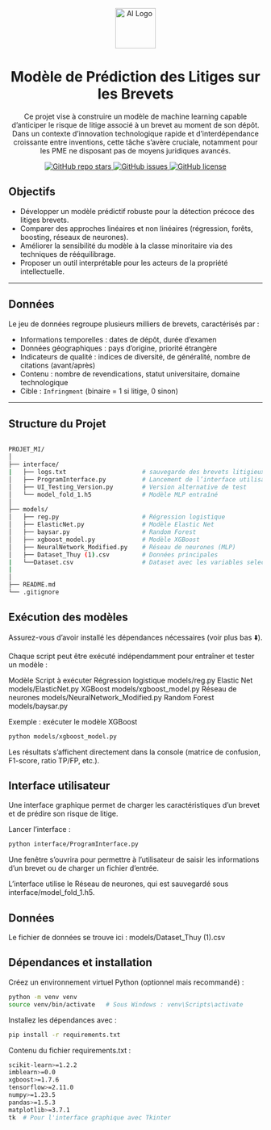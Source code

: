 <p align="center">
  <img src="https://img.icons8.com/ios-filled/100/000000/artificial-intelligence.png" alt="AI Logo" width="80"/>
</p>

<h1 align="center"> Modèle de Prédiction des Litiges sur les Brevets</h1>

<p align="center">
  Ce projet vise à construire un modèle de machine learning capable d’anticiper le risque de litige associé à un brevet au moment de son dépôt. Dans un contexte d’innovation technologique rapide et d’interdépendance croissante entre inventions, cette tâche s’avère cruciale, notamment pour les PME ne disposant pas de moyens juridiques avancés.
</p>

<p align="center">
  <a href="https://github.com/1drien/Projet-litige-des-brevets">
    <img alt="GitHub repo stars" src="https://img.shields.io/github/stars/ton-org/ton-projet?style=social">
  </a>
  <a href="https://github.com/ton-org/ton-projet/issues">
    <img alt="GitHub issues" src="https://img.shields.io/github/issues/ton-org/ton-projet">
  </a>
  <a href="https://github.com/ton-org/ton-projet/blob/main/LICENSE">
    <img alt="GitHub license" src="https://img.shields.io/github/license/ton-org/ton-projet">
  </a>
</p>

## Objectifs

- Développer un modèle prédictif robuste pour la détection précoce des litiges brevets.
- Comparer des approches linéaires et non linéaires (régression, forêts, boosting, réseaux de neurones).
- Améliorer la sensibilité du modèle à la classe minoritaire via des techniques de rééquilibrage.
- Proposer un outil interprétable pour les acteurs de la propriété intellectuelle.

---

## Données

Le jeu de données regroupe plusieurs milliers de brevets, caractérisés par :

- Informations temporelles : dates de dépôt, durée d’examen
- Données géographiques : pays d’origine, priorité étrangère
- Indicateurs de qualité : indices de diversité, de généralité, nombre de citations (avant/après)
- Contenu : nombre de revendications, statut universitaire, domaine technologique
- Cible : `Infringment` (binaire = 1 si litige, 0 sinon)

---

## Structure du Projet

```bash

PROJET_MI/
│
├── interface/
|   ├── logs.txt                     # sauvegarde des brevets litigieux
│   ├── ProgramInterface.py          # Lancement de l’interface utilisateur
│   ├── UI_Testing_Version.py        # Version alternative de test
│   └── model_fold_1.h5              # Modèle MLP entraîné
│
├── models/
│   ├── reg.py                       # Régression logistique
│   ├── ElasticNet.py                # Modèle Elastic Net
│   ├── baysar.py                    # Random Forest
│   ├── xgboost_model.py             # Modèle XGBoost
│   ├── NeuralNetwork_Modified.py    # Réseau de neurones (MLP)
│   ├── Dataset_Thuy (1).csv         # Données principales
|   └──Dataset.csv                   # Dataset avec les variables selectionées pour le réseau de neurones
|
│
├── README.md
└── .gitignore

```

## Exécution des modèles

Assurez-vous d’avoir installé les dépendances nécessaires (voir plus bas ⬇️).

Chaque script peut être exécuté indépendamment pour entraîner et tester un modèle :

Modèle Script à exécuter
Régression logistique models/reg.py
Elastic Net models/ElasticNet.py
XGBoost models/xgboost_model.py
Réseau de neurones models/NeuralNetwork_Modified.py
Random Forest models/baysar.py

Exemple : exécuter le modèle XGBoost

```bash
python models/xgboost_model.py

```

Les résultats s’affichent directement dans la console (matrice de confusion, F1-score, ratio TP/FP, etc.).

## Interface utilisateur

Une interface graphique permet de charger les caractéristiques d’un brevet et de prédire son risque de litige.

Lancer l’interface :

```bash
python interface/ProgramInterface.py
```

Une fenêtre s’ouvrira pour permettre à l’utilisateur de saisir les informations d’un brevet ou de charger un fichier d’entrée.

L’interface utilise le Réseau de neurones, qui est sauvegardé sous interface/model_fold_1.h5.

## Données

Le fichier de données se trouve ici :
models/Dataset_Thuy (1).csv

## Dépendances et installation

Créez un environnement virtuel Python (optionnel mais recommandé) :

```bash
python -m venv venv
source venv/bin/activate   # Sous Windows : venv\Scripts\activate
```

Installez les dépendances avec :

```bash
pip install -r requirements.txt
```

Contenu du fichier requirements.txt :

```bash
scikit-learn>=1.2.2
imblearn>=0.0
xgboost>=1.7.6
tensorflow>=2.11.0
numpy>=1.23.5
pandas>=1.5.3
matplotlib>=3.7.1
tk  # Pour l'interface graphique avec Tkinter
```

